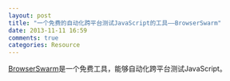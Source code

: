 ```yaml
---
layout: post
title: "一个免费的自动化跨平台测试JavaScript的工具——BrowserSwarm"
date: 2013-11-11 16:59
comments: true
categories: Resource
---
```


[BrowserSwarm](http://www.browserswarm.com/)是一个免费工具，能够自动化跨平台测试JavaScript。
